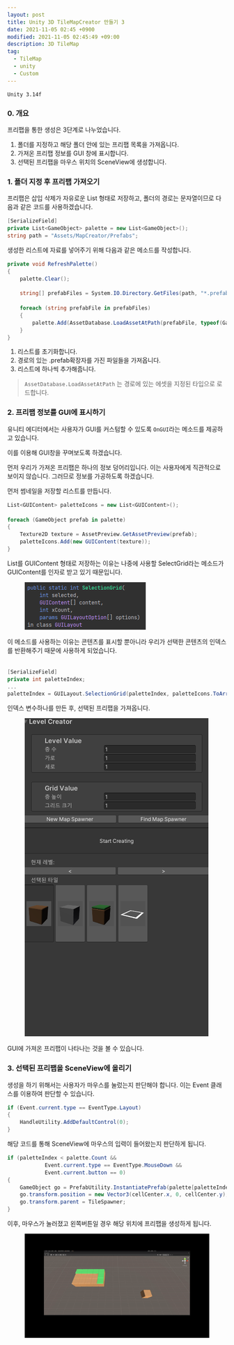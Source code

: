 ```yaml
---
layout: post
title: Unity 3D TileMapCreator 만들기 3
date: 2021-11-05 02:45 +0900
modified: 2021-11-05 02:45:49 +09:00
description: 3D TileMap
tag:
  - TileMap
  - unity
  - Custom
---
```

```
Unity 3.14f
```

### 0. 개요

프리팹을 통한 생성은 3단계로 나누었습니다.  
1. 폴더를 지정하고 해당 폴더 안에 있는 프리팹 목록을 가져옵니다.
2. 가져온 프리팹 정보를 GUI 창에 표시합니다.
3. 선택된 프리팹을 마우스 위치의 SceneView에 생성합니다.


### 1. 폴더 지정 후 프리팹 가져오기

프리팹은 삽입 삭제가 자유로운 List 형태로 저장하고, 폴더의 경로는 문자열이므로 다음과 같은 코드를 사용하겠습니다.  

```C#
[SerializeField] 
private List<GameObject> palette = new List<GameObject>();  
string path = "Assets/MapCreator/Prefabs";
```

생성한 리스트에 자료를 넣어주기 위해 다음과 같은 메소드를 작성합니다.  

```C#
private void RefreshPalette()
{
    palette.Clear();

    string[] prefabFiles = System.IO.Directory.GetFiles(path, "*.prefab");

    foreach (string prefabFile in prefabFiles)
    {
        palette.Add(AssetDatabase.LoadAssetAtPath(prefabFile, typeof(GameObject)) as GameObject);
    }
}
```

1. 리스트를 초기화합니다.
2. 경로의 있는 .prefab확장자를 가진 파일들을 가져옵니다.
3. 리스트에 하나씩 추가해줍니다.

> `AssetDatabase.LoadAssetAtPath` 는 경로에 있는 에셋을 지정된 타입으로 로드합니다.

### 2. 프리팹 정보를 GUI에 표시하기

유니티 에디터에서는 사용자가 GUI를 커스텀할 수 있도록 `OnGUI`라는 메소드를 제공하고 있습니다.  

이를 이용해 GUI창을 꾸며보도록 하겠습니다.

먼저 우리가 가져온 프리팹은 하나의 정보 덩어리입니다. 이는 사용자에게 직관적으로 보이지 않습니다. 그러므로 정보를 가공하도록 하겠습니다.  

먼저 썸네일을 저장할 리스트를 만듭니다.  

```C#
List<GUIContent> paletteIcons = new List<GUIContent>();

foreach (GameObject prefab in palette)
{
	Texture2D texture = AssetPreview.GetAssetPreview(prefab);
	paletteIcons.Add(new GUIContent(texture));
}
```

List를 GUIContent 형태로 저장하는 이유는 나중에 사용할 SelectGrid라는 메소드가 GUIContent를 인자로 받고 있기 때문입니다.  

<figure>
<img src="/assets/img/MapCreator/3-1.png" alt="1">
<figcaption></figcaption>
</figure>

이 메소드를 사용하는 이유는 콘텐츠를 표시할 뿐아니라 우리가 선택한 콘텐츠의 인덱스를 반환해주기 때문에 사용하게 되었습니다.  

```C#

[SerializeField] 
private int paletteIndex;
...
paletteIndex = GUILayout.SelectionGrid(paletteIndex, paletteIcons.ToArray(), 6, GUILayout.Height(60f));

```

인덱스 변수하나를 만든 후, 선택된 프리팹을 가져옵니다.

<figure>
<img src="/assets/img/MapCreator/3-2.png" alt="2">
<figcaption></figcaption>
</figure>

GUI에 가져온 프리팹이 나타나는 것을 볼 수 있습니다.

### 3. 선택된 프리팹을 SceneView에 올리기

생성을 하기 위해서는 사용자가 마우스를 눌렀는지 판단해야 합니다.
이는 Event 클래스를 이용하여 판단할 수 있습니다.

```C#
if (Event.current.type == EventType.Layout)
{
	HandleUtility.AddDefaultControl(0);
}
```
해당 코드를 통해 SceneView에 마우스의 입력이 들어왔는지 판단하게 됩니다.

```C#
if (paletteIndex < palette.Count && 
            Event.current.type == EventType.MouseDown && 
            Event.current.button == 0)
{
    GameObject go = PrefabUtility.InstantiatePrefab(palette[paletteIndex]) as GameObject;
    go.transform.position = new Vector3(cellCenter.x, 0, cellCenter.y);
    go.transform.parent = TileSpawner;
}
```

이후, 마우스가 눌러졌고 왼쪽버튼일 경우 해당 위치에 프리팹을 생성하게 됩니다.


<figure>
<img src="/assets/img/MapCreator/3-3.gif" alt="3">
<figcaption></figcaption>
</figure>